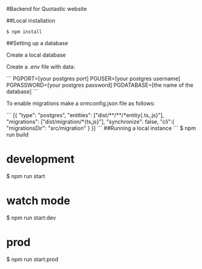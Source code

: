 #Backend for Quotastic website

##Local installation
```
$ npm install
```

##Setting up a database
<p>Create a local database</p>
<p>Create a .env file with data:</p>
```
PGPORT=[your postgres port]
PGUSER=[your postgres username]
PGPASSWORD=[your postgres password]
PGDATABASE=[the name of the database]
```
<p>To enable migrations make a ormconfig.json file as follows:</p>
```
[{
    "type": "postgres",
    "entities": ["dist/**/**/*entity{.ts,.js}"],
    "migrations": ["dist/migration/*{ts,js}"],
    "synchronize": false,
    "cli":{
        "migrationsDir": "src/migration"
    }
}]
```
##Running a local instance
```
$ npm run build

# development
$ npm run start

# watch mode
$ npm run start:dev

# prod
$ npm run start:prod
```